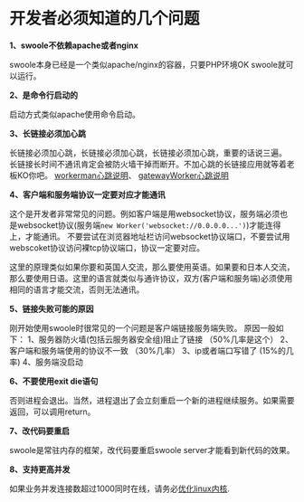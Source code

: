 # 开发者必须知道的几个问题

**1、swoole不依赖apache或者nginx**

swoole本身已经是一个类似apache/nginx的容器，只要PHP环境OK swoole就可以运行。

**2、是命令行启动的**

启动方式类似apache使用命令启动。

**3、长链接必须加心跳**

长链接必须加心跳，长链接必须加心跳，长链接必须加心跳，重要的话说三遍。 
长链接长时间不通讯肯定会被防火墙干掉而断开。不加心跳的长链接应用就等着老板KO你吧。
[workerman心跳说明](315282)、 [gatewayWorker心跳说明](http://doc2.workerman.net/326139)

**4、客户端和服务端协议一定要对应才能通讯**

这个是开发者非常常见的问题。例如客户端是用websocket协议，服务端必须也是websocket协议(服务端```new Worker('websocket://0.0.0.0...')```)才能连得上，才能通讯。 
不要尝试在浏览器地址栏访问websocket协议端口，不要尝试用webscoket协议访问裸tcp协议端口，协议一定要对应。

这里的原理类似如果你要和英国人交流，那么要使用英语。如果要和日本人交流，那么要使用日语。这里的语言就类似与通许协议，双方(客户端和服务端)必须使用相同的语言才能交流，否则无法通讯。

**5、链接失败可能的原因**

刚开始使用swoole时很常见的一个问题是客户端链接服务端失败。 原因一般如下： 
1、服务器防火墙(包括云服务器安全组)阻止了链接 （50%几率是这个）
2、客户端和服务端使用的协议不一致 （30%几率）
3、ip或者端口写错了 (15%的几率)
4、服务端没启动

**6、不要使用exit die语句**

否则进程会退出。当然，进程退出了会立刻重启一个新的进程继续服务。如果需要返回，可以调用return。

**7、改代码要重启**

swoole是常驻内存的框架，改代码要重启swoole server才能看到新代码的效果。

**8、支持更高并发**

如果业务并发连接数超过1000同时在线，请务必[优化linux内核](315302).